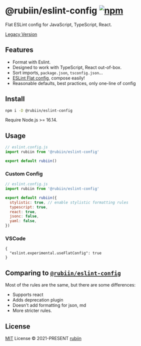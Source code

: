 # @rubiin/eslint-config [![npm](https://img.shields.io/npm/v/@rubiin/eslint-config.svg)](https://npmjs.com/package/@rubiin/eslint-config)

Flat ESLint config for JavaScript, TypeScript, React.

[Legacy Version](https://github.com/rubiin/eslint-config/tree/da354907ff785d03000b4ce74e75adc50143a592)

## Features

- Format with Eslint.
- Designed to work with TypeScript, React out-of-box.
- Sort imports, `package.json`, `tsconfig.json`...
- [ESLint Flat config](https://eslint.org/docs/latest/use/configure/configuration-files-new), compose easily!
- Reasonable defaults, best practices, only one-line of config

## Install

```bash
npm i -D @rubiin/eslint-config
```

Require Node.js >= 16.14.

## Usage

```js
// eslint.config.js
import rubiin from '@rubiin/eslint-config'

export default rubiin()
```

### Custom Config

```js
// eslint.config.js
import rubiin from '@rubiin/eslint-config'

export default rubiin({
  stylistic: true, // enable stylistic formatting rules
  typescript: true,
  react: true,
  jsonc: false,
  yaml: false,
})
```

### VSCode

```jsonc
{
  "eslint.experimental.useFlatConfig": true
}
```

## Comparing to [`@rubiin/eslint-config`](https://github.com/rubiin/eslint-config)

Most of the rules are the same, but there are some differences:

- Supports react
- Adds deprecation plugin
- Doesn't add formatting for json, md
- More stricter rules.

## License

[MIT](./LICENSE) License © 2021-PRESENT [rubiin](https://github.com/rubiin)
